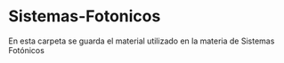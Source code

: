 # Sistemas-Fotonicos
En esta carpeta se guarda el material utilizado en la materia de Sistemas Fotónicos
